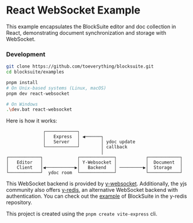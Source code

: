 # React WebSocket Example

This example encapsulates the BlockSuite editor and doc collection in React, demonstrating document synchronization and storage with WebSocket.

### Development

```sh
git clone https://github.com/toeverything/blocksuite.git
cd blocksuite/examples

pnpm install
# On Unix-based systems (Linux, macOS)
pnpm dev react-websocket

# On Windows
.\dev.bat react-websocket
```

Here is how it works:

```
              ┌────────────┐
              │   Express  │ ◀──────┐
              │   Server   │        │ ydoc update
              └────────────┘        │ callback
                                    │
┌────────────┐             ┌─────────────┐           ┌────────────┐
│   Editor   │             │ Y-Websocket │           │  Document  │
│   Client   │◀───────────▶│   Backend   │ ─────────▶│  Storage   │
└────────────┘  ydoc room  └─────────────┘           └────────────┘
```

This WebSocket backend is provided by [y-websocket](https://github.com/yjs/y-websocket). Additionally, the yjs community also offers [y-redis](https://github.com/yjs/y-redis), an alternative WebSocket backend with authentication. You can check out the [example](https://github.com/yjs/y-redis/tree/master/demos/blocksuite) of BlockSuite in the y-redis repository.

This project is created using the `pnpm create vite-express` cli.
